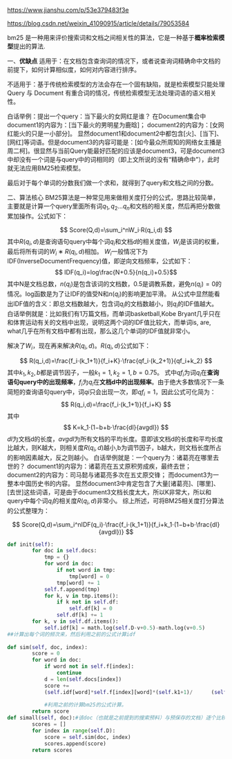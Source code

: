 https://www.jianshu.com/p/53e379483f3e

https://blog.csdn.net/weixin_41090915/article/details/79053584

bm25 是一种用来评价搜索词和文档之间相关性的算法，它是一种基于**概率检索模型**提出的算法.

一、**优缺点**
适用于：在文档包含查询词的情况下，或者说查询词精确命中文档的前提下，如何计算相似度，如何对内容进行排序。

不适用于：基于传统检索模型的方法会存在一个固有缺陷，就是检索模型只能处理 Query 与 Document 有重合词的情况，传统检索模型无法处理词语的语义相关性。

白话举例：提出一个query：当下最火的女网红是谁？ 
在Document集合中document1的内容为：[当下最火的男明星为鹿晗]； 
document2的内容为：[女网红能火的只是一小部分]。 
显然document1和document2中都包含[火]、[当下]、[网红]等词语。但是document3的内容可能是：[如今最众所周知的网络女主播是周二柯]。很显然与当前Query能最好匹配的应该是document3，可是document3中却没有一个词是与query中的词相同的（即上文所说的没有“精确命中”），此时就无法应用BM25检索模型。


最后对于每个单词的分数我们做一个求和，就得到了query和文档之间的分数。

二、算法核心
BM25算法是一种常见用来做相关度打分的公式，思路比较简单，主要就是计算一个query里面所有词$q_1,q_2...q_n$和文档的相关度，然后再把分数做累加操作。公式如下： 

$$
Score(Q,d)=\sum_i^nW_i⋅R(q_i,d)
$$
其中$R(q_i,d)$是查询语句query中每个词$q_i$和文档$d$的相关度值，$W_i$是该词的权重，最后将所有词的$W_i∗R(q_i,d)$相加。
$W_i$一般情况下为IDF(InverseDocumentFrequency)值，即逆向文档频率，公式如下： 
$$
IDF(q_i)=log\frac{N+0.5}{n(q_i)+0.5}​
$$
其中N是文档总数，$n(q_i)$是包含该词的文档数，0.5是调教系数，避免$n(q_i)=0$的情况。log函数是为了让IDF的值受N和$n(q_i)$的影响更加平滑。 
从公式中显然能看出IDF值的含义：即总文档数越大，包含词$q_i$的文档数越小，则$q_i​$的IDF值越大。 
白话举例就是：比如我们有1万篇文档，而单词basketball,Kobe Bryant几乎只在和体育运动有关的文档中出现，说明这两个词的IDF值比较大，而单词is, are, what几乎在所有文档中都有出现，那么这几个单词的IDF值就非常小。

解决了$W_i$，现在再来解决$R(q_i,d)$。$R(q_i,d)$公式如下： 

$$
R(q_i,d)=\frac{f_i⋅(k_1+1)}{f_i+K}⋅\frac{qf_i⋅(k_2+1)}{qf_i+k_2}
$$
其中$k_1,k_2,b$都是调节因子，一般$k_1=1,k_2=1,b=0.75$。 
式中$qf_i$为词$q_i$在**查询语句query中的出现频率**，$f_i$为$q_i$在**文档d中的出现频率**。由于绝大多数情况下一条简短的查询语句query中，词$qi$只会出现一次，即$qf_i=1​$，因此公式可化简为： 
$$
R(q_i,d)=\frac{f_i⋅(k_1+1)}{f_i+K}
$$
其中
$$
K=k_1⋅(1−b+b⋅\frac{dl}{avgdl})
$$
$dl$为文档d的长度，$avgdl$为所有文档的平均长度。意即该文档d的长度和平均长度比越大，则K越大，则相关度$R(q_i,d)$越小,b为调节因子，b越大，则文档长度所占的影响因素越大，反之则越小。 
白话举例就是：一个query为：诸葛亮在哪里去世的？ 
document1的内容为：诸葛亮在五丈原积劳成疾，最终去世； 
document2的内容为：司马懿与诸葛亮多次在五丈原交锋； 
而document3为一整本中国历史书的内容。 
显然document3中肯定包含了大量[诸葛亮]、[哪里]、[去世]这些词语，可是由于document3文档长度太大，所以K非常大，所以和query中每个词$q_i$的相关度$R(q_i,d)​$非常小。
综上所述，可将BM25相关度打分算法的公式整理为： 

$$
Score(Q,d)=\sum_i^nIDF(q_i)⋅\frac{f_i⋅(k_1+1)}{f_i+k_1⋅(1−b+b⋅\frac{dl}{avgdl})}
$$

```python
def init(self):
        for doc in self.docs:
            tmp = {}
            for word in doc:
                if not word in tmp:
                    tmp[word] = 0
                tmp[word] += 1
            self.f.append(tmp)
            for k, v in tmp.items():
                if k not in self.df:
                    self.df[k] = 0
                self.df[k] += 1
        for k, v in self.df.items():
            self.idf[k] = math.log(self.D-v+0.5)-math.log(v+0.5)
##计算出每个词的频次来，然后利用之前的公式计算idf
 
def sim(self, doc, index):
        score = 0
        for word in doc:
            if word not in self.f[index]:
                continue
            d = len(self.docs[index])
            score += 
            (self.idf[word]*self.f[index][word]*(self.k1+1)/      (self.f[index][word]+self.k1*(1-self.b+self.b*d/ self.avgdl)))
 
            #利用之前的计算bm25的公式计算。
        return score
def simall(self, doc):#该doc（也就是之前提到的搜索预料）与预保存的文档）逐个比较相似情况。返回相似值的列别。
        scores = []
        for index in range(self.D):
            score = self.sim(doc, index)
            scores.append(score)
        return scores
```

